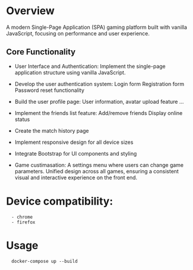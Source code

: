 # Overview
A modern Single-Page Application (SPA) gaming platform built with vanilla JavaScript, focusing on performance and user experience.

## Core Functionality
- User Interface and Authentication:
    Implement the single-page application structure using vanilla JavaScript.
  
- Develop the user authentication system:
    Login form
    Registration form
    Password reset functionality
  
- Build the user profile page:
  User information,  avatar upload feature ...


- Implement the friends list feature:
  Add/remove friends
  Display online status

- Create the match history page
  
- Implement responsive design for all device sizes
- Integrate Bootstrap for UI components and styling
  
- Game custimasation: 
    A settings menu where users can change game parameters.
    Unified design across all games, ensuring a consistent visual and interactive experience on the front end.


# Device compatibility:
      - chrome
      - firefox
# Usage
      docker-compose up --build
